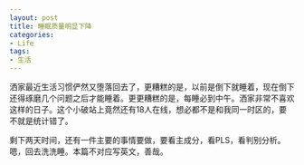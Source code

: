 ```yaml
---
layout: post
title: 睡眠质量明显下降
categories:
- Life
tags:
- 生活
---
```


洒家最近生活习惯俨然又堕落回去了，更糟糕的是，以前是倒下就睡着，现在倒下还得琢磨几个问题之后才能睡着。更更糟糕的是，每睡必到中午。洒家非常不喜欢这样的日子。这个小破站上竟然还有18人在线，想必都不是和我同一时区的，要不就是统计错了。

剩下两天时间，还有一件主要的事情要做，要看主成分，看PLS，看判别分析。嗯，回去洗洗睡。本篇不对应写英文，善哉。


